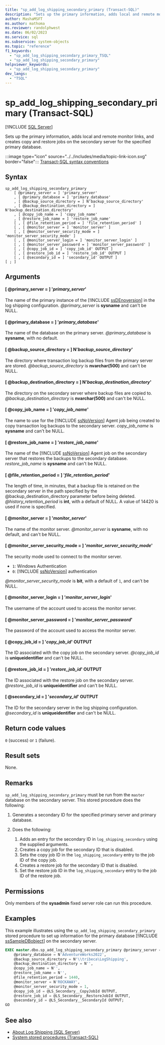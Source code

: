 ```yaml
---
title: "sp_add_log_shipping_secondary_primary (Transact-SQL)"
description: "Sets up the primary information, adds local and remote monitor links, and creates copy and restore jobs on the secondary server."
author: MashaMSFT
ms.author: mathoma
ms.reviewer: randolphwest
ms.date: 06/02/2023
ms.service: sql
ms.subservice: system-objects
ms.topic: "reference"
f1_keywords:
  - "sp_add_log_shipping_secondary_primary_TSQL"
  - "sp_add_log_shipping_secondary_primary"
helpviewer_keywords:
  - "sp_add_log_shipping_secondary_primary"
dev_langs:
  - "TSQL"
---
```

# sp_add_log_shipping_secondary_primary (Transact-SQL)

[!INCLUDE [SQL Server](../../includes/applies-to-version/sqlserver.md)]

Sets up the primary information, adds local and remote monitor links, and creates copy and restore jobs on the secondary server for the specified primary database.

:::image type="icon" source="../../includes/media/topic-link-icon.svg" border="false"::: [Transact-SQL syntax conventions](../../t-sql/language-elements/transact-sql-syntax-conventions-transact-sql.md)

## Syntax

```syntaxsql
sp_add_log_shipping_secondary_primary
    [ @primary_server = ] 'primary_server'
    , [ @primary_database = ] 'primary_database'
    , [ @backup_source_directory = ] N'backup_source_directory'
    , [ @backup_destination_directory = ] N'backup_destination_directory'
    , [ @copy_job_name = ] 'copy_job_name'
    , [ @restore_job_name = ] 'restore_job_name'
    [ , [ @file_retention_period = ] 'file_retention_period' ]
    [ , [ @monitor_server = ] 'monitor_server' ]
    [ , [ @monitor_server_security_mode = ] 'monitor_server_security_mode' ]
    [ , [ @monitor_server_login = ] 'monitor_server_login' ]
    [ , [ @monitor_server_password = ] 'monitor_server_password' ]
    [ , [ @copy_job_id = ] 'copy_job_id' OUTPUT ]
    [ , [ @restore_job_id = ] 'restore_job_id' OUTPUT ]
    [ , [ @secondary_id = ] 'secondary_id' OUTPUT ]
[ ; ]
```

## Arguments

#### [ @primary_server = ] '*primary_server*'

The name of the primary instance of the [!INCLUDE [ssDEnoversion](../../includes/ssdenoversion-md.md)] in the log shipping configuration. *@primary_server* is **sysname** and can't be NULL.

#### [ @primary_database = ] '*primary_database*'

The name of the database on the primary server. *@primary_database* is **sysname**, with no default.

#### [ @backup_source_directory = ] N'*backup_source_directory*'

The directory where transaction log backup files from the primary server are stored. *@backup_source_directory* is **nvarchar(500)** and can't be NULL.

#### [ @backup_destination_directory = ] N'*backup_destination_directory*'

The directory on the secondary server where backup files are copied to. *@backup_destination_directory* is **nvarchar(500)** and can't be NULL.

#### [ @copy_job_name = ] '*copy_job_name*'

The name to use for the [!INCLUDE [ssNoVersion](../../includes/ssnoversion-md.md)] Agent job being created to copy transaction log backups to the secondary server. *copy_job_name* is **sysname** and can't be NULL.

#### [ @restore_job_name = ] '*restore_job_name*'

The name of the [!INCLUDE [ssNoVersion](../../includes/ssnoversion-md.md)] Agent job on the secondary server that restores the backups to the secondary database. *restore_job_name* is **sysname** and can't be NULL.

#### [ @file_retention_period = ] '*file_retention_period*'

The length of time, in minutes, that a backup file is retained on the secondary server in the path specified by the @backup_destination_directory parameter before being deleted. *@history_retention_period* is **int**, with a default of NULL. A value of 14420 is used if none is specified.

#### [ @monitor_server = ] '*monitor_server*'

The name of the monitor server. *@monitor_server* is **sysname**, with no default, and can't be NULL.

#### [ @monitor_server_security_mode = ] '*monitor_server_security_mode*'

The security mode used to connect to the monitor server.

- `1`: Windows Authentication
- `0`: [!INCLUDE [ssNoVersion](../../includes/ssnoversion-md.md)] authentication

*@monitor_server_security_mode* is **bit**, with a default of `1`, and can't be NULL.

#### [ @monitor_server_login = ] '*monitor_server_login*'

The username of the account used to access the monitor server.

#### [ @monitor_server_password = ] '*monitor_server_password*'

The password of the account used to access the monitor server.

#### [ @copy_job_id = ] '*copy_job_id*' OUTPUT

The ID associated with the copy job on the secondary server. *@copy_job_id* is **uniqueidentifier** and can't be NULL.

#### [ @restore_job_id = ] '*restore_job_id*' OUTPUT

The ID associated with the restore job on the secondary server. *@restore_job_id* is **uniqueidentifier** and can't be NULL.

#### [ @secondary_id = ] '*secondary_id*' OUTPUT

The ID for the secondary server in the log shipping configuration. *@secondary_id* is **uniqueidentifier** and can't be NULL.

## Return code values

`0` (success) or `1` (failure).

## Result sets

None.

## Remarks

`sp_add_log_shipping_secondary_primary` must be run from the `master` database on the secondary server. This stored procedure does the following:

1. Generates a secondary ID for the specified primary server and primary database.

1. Does the following:

   1. Adds an entry for the secondary ID in `log_shipping_secondary` using the supplied arguments.
   1. Creates a copy job for the secondary ID that is disabled.
   1. Sets the copy job ID in the `log_shipping_secondary` entry to the job ID of the copy job.
   1. Creates a restore job for the secondary ID that is disabled.
   1. Set the restore job ID in the `log_shipping_secondary` entry to the job ID of the restore job.

## Permissions

Only members of the **sysadmin** fixed server role can run this procedure.

## Examples

This example illustrates using the `sp_add_log_shipping_secondary_primary` stored procedure to set up information for the primary database [!INCLUDE [ssSampleDBobject](../../includes/sssampledbobject-md.md)] on the secondary server.

```sql
EXEC master.dbo.sp_add_log_shipping_secondary_primary @primary_server = N'TRIBECA',
    @primary_database = N'AdventureWorks2022',
    @backup_source_directory = N'\\tribeca\LogShipping',
    @backup_destination_directory = N'',
    @copy_job_name = N'',
    @restore_job_name = N'',
    @file_retention_period = 1440,
    @monitor_server = N'ROCKAWAY',
    @monitor_server_security_mode = 1,
    @copy_job_id = @LS_Secondary__CopyJobId OUTPUT,
    @restore_job_id = @LS_Secondary__RestoreJobId OUTPUT,
    @secondary_id = @LS_Secondary__SecondaryId OUTPUT;
GO
```

## See also

- [About Log Shipping (SQL Server)](../../database-engine/log-shipping/about-log-shipping-sql-server.md)
- [System stored procedures (Transact-SQL)](system-stored-procedures-transact-sql.md)

